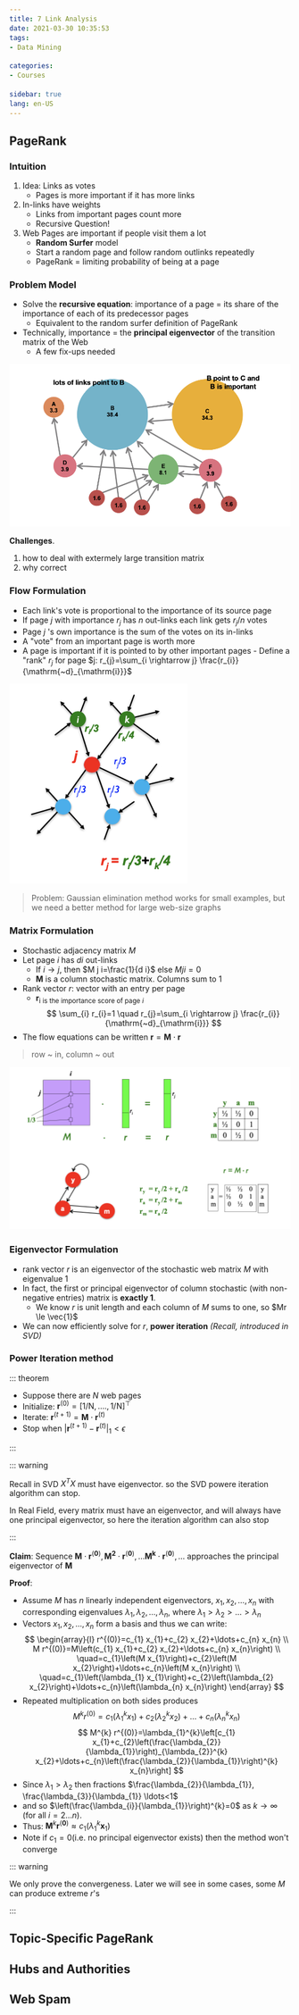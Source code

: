 ```yaml
---
title: 7 Link Analysis
date: 2021-03-30 10:35:53
tags: 
- Data Mining

categories: 
- Courses

sidebar: true
lang: en-US
---
```



<!-- more -->



## PageRank

### Intuition
1. Idea: Links as votes
   - Pages is more important if it has more links
2. In-links have weights
   - Links from important pages count more
   - Recursive Question!
3. Web Pages are important if people visit them a lot
   - **Random Surfer** model
   - Start a random page and follow random outlinks repeatedly
   - PageRank = limiting probability of being at a page

### Problem Model
- Solve the **recursive equation**: importance of a page = its share of the importance of each of its predecessor pages
  - Equivalent to the random surfer definition of PageRank
- Technically, importance = the **principal eigenvector** of the transition matrix of the Web
  - A few fix-ups needed

![](./img/03-30-11-14-12.png)

**Challenges**.
1. how to deal with extermely large transition matrix
2. why correct


### Flow Formulation

- Each link's vote is proportional to the importance of its source page
- If page $j$ with importance $r_{j}$ has $n$ out-links each link gets $r_{j} / n$ votes
- Page $j$ 's own importance is the sum of the votes on its in-links
- A "vote" from an important page is worth more
- A page is important if it is pointed to by other important pages - Define a "rank" $r_{j}$ for page $j: r_{j}=\sum_{i \rightarrow j} \frac{r_{i}}{\mathrm{~d}_{\mathrm{i}}}$

![](./img/03-30-11-16-12.png)

> Problem: Gaussian elimination method works for small examples, but we need a better method for large web-size graphs

### Matrix Formulation

- Stochastic adjacency matrix $M$
- Let page $i$ has $d i$ out-links
  - If $i \rightarrow j,$ then $M j i=\frac{1}{d i}$ else $M j i=0$
  - $\mathbf{M}$ is a column stochastic matrix. Columns sum to 1
- Rank vector $r:$ vector with an entry per page
  - $\mathbf{r}_{\text {i is the importance score of page } i}$
    $$
    \sum_{i} r_{i}=1 \quad r_{j}=\sum_{i \rightarrow j} \frac{r_{i}}{\mathrm{~d}_{\mathrm{i}}}
    $$
- The flow equations can be written $\mathbf{r}=\mathbf{M} \cdot \mathbf{r}$

> row ~ in, column ~ out

![](./img/03-30-11-24-11.png)

### Eigenvector Formulation

- rank vector $r$ is an eigenvector of the stochastic web matrix $M$ with eigenvalue 1
- In fact, the first or principal eigenvector of column stochastic (with non-negative entries) matrix is **exactly 1**.
  - We know $r$ is unit length and each column of $M$ sums to one, so $Mr \le \vec{1}$
- We can now efficiently solve for $r$, **power iteration** *(Recall, introduced in SVD)*

### Power Iteration method

::: theorem

- Suppose there are $N$ web pages
- Initialize: $\mathbf{r}^{(0)}=[1 / \mathrm{N}, \ldots ., 1 / \mathrm{N}]^{\top}$
- Iterate: $\mathbf{r}^{(t+1)}=\mathbf{M} \cdot \mathbf{r}^{(t)}$
- Stop when $\left|\mathbf{r}^{(t+1)}-\mathbf{r}^{(t)}\right|_{1}<\epsilon$

:::

::: warning

Recall in SVD $X^TX$ must have eigenvector. so the SVD powere iteration algorithm can stop.

In Real Field, every matrix must have an eigenvector, and will always have one principal eigenvector, so here the iteration algorithm can also stop

:::

**Claim**: Sequence $\mathbf{M} \cdot \mathbf{r}^{(\mathbf{0})}, \mathbf{M}^{\mathbf{2}} \cdot \mathbf{r}^{(\mathbf{0})}, \ldots \mathbf{M}^{\mathbf{k}} \cdot \mathbf{r}^{(\mathbf{0})}, \ldots$ approaches the
principal eigenvector of $\mathbf{M}$


**Proof**:
- Assume $M$ has $n$ linearly independent eigenvectors, $x_{1}, x_{2}, \ldots, x_{n}$ with corresponding eigenvalues $\lambda_{1}, \lambda_{2}, \ldots, \lambda_{n},$ where $\lambda_{1}>\lambda_{2}>\ldots>\lambda_{n}$
- Vectors $x_{1}, x_{2}, \ldots, x_{n}$ form a basis and thus we can write:
    $$
    \begin{array}{l}
    r^{(0)}=c_{1} x_{1}+c_{2} x_{2}+\ldots+c_{n} x_{n} \\
    M r^{(0)}=M\left(c_{1} x_{1}+c_{2} x_{2}+\ldots+c_{n} x_{n}\right) \\
    \quad=c_{1}\left(M x_{1}\right)+c_{2}\left(M x_{2}\right)+\ldots+c_{n}\left(M x_{n}\right) \\
    \quad=c_{1}\left(\lambda_{1} x_{1}\right)+c_{2}\left(\lambda_{2} x_{2}\right)+\ldots+c_{n}\left(\lambda_{n} x_{n}\right)
    \end{array}
    $$
- Repeated multiplication on both sides produces
    $$
    M^{k} r^{(0)}=c_{1}\left(\lambda_{1}^{k} x_{1}\right)+c_{2}\left(\lambda_{2}^{k} x_{2}\right)+\ldots+c_{n}\left(\lambda_{n}^{k} x_{n}\right)
    $$
    $$
    M^{k} r^{(0)}=\lambda_{1}^{k}\left[c_{1} x_{1}+c_{2}\left(\frac{\lambda_{2}}{\lambda_{1}}\right)_{\lambda_{2}}^{k} x_{2}+\ldots+c_{n}\left(\frac{\lambda_{2}}{\lambda_{1}}\right)^{k} x_{n}\right]
    $$
- Since $\lambda_{1}>\lambda_{2}$ then fractions $\frac{\lambda_{2}}{\lambda_{1}}, \frac{\lambda_{3}}{\lambda_{1}} \ldots<1$
- and so $\left(\frac{\lambda_{i}}{\lambda_{1}}\right)^{k}=0$ as $k \rightarrow \infty$ (for all $\left.i=2 \ldots n\right)$.
- Thus: $\mathbf{M}^{k} \mathbf{r}^{(\mathbf{0})} \approx c_{1}\left(\lambda_{1}^{k} \mathbf{x}_{1}\right)$
- Note if $c_{1}=0$(i.e. no principal eigenvector exists) then the method won't converge

::: warning

We only prove the convergeness. Later we will see in some cases, some $M$ can produce extreme $r$'s

:::


## Topic-Specific PageRank 


## Hubs and Authorities 




## Web Spam